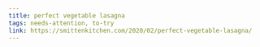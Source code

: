 ```yaml
---
title: perfect vegetable lasagna
tags: needs-attention, to-try
link: https://smittenkitchen.com/2020/02/perfect-vegetable-lasagna/
---
```


